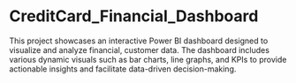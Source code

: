 # CreditCard_Financial_Dashboard
This project showcases an interactive Power BI dashboard designed to visualize and analyze financial, customer data. The dashboard includes various dynamic visuals such as bar charts, line graphs, and KPIs to provide actionable insights and facilitate data-driven decision-making. 
